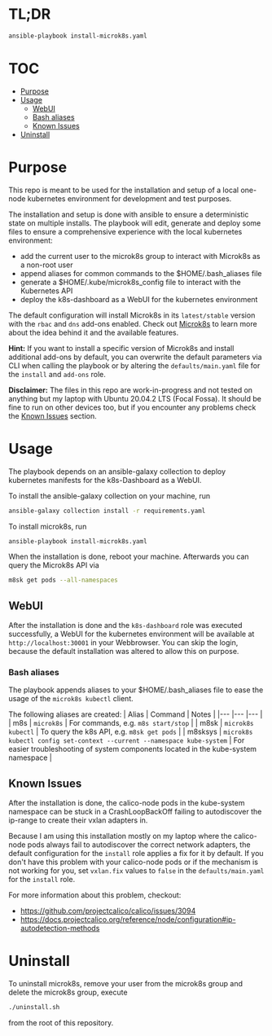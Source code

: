 # TL;DR
```bash
ansible-playbook install-microk8s.yaml
```

# TOC
- [Purpose](#purpose)
- [Usage](#usage)
  - [WebUI](#webui)
  - [Bash aliases](#bash-aliases)
  - [Known Issues](#known-issues)
- [Uninstall](#uninstall)

# Purpose
This repo is meant to be used for the installation and setup of a local one-node kubernetes environment for development and test purposes.

The installation and setup is done with ansible to ensure a deterministic state on multiple installs. The playbook will edit, generate and deploy some files to ensure a comprehensive experience with the local kubernetes environment:

* add the current user to the microk8s group to interact with Microk8s as a non-root user
* append aliases for common commands to the $HOME/.bash_aliases file
* generate a $HOME/.kube/microk8s_config file to interact with the Kubernetes API
* deploy the k8s-dashboard as a WebUI for the kubernetes environment

The default configuration will install Microk8s in its `latest/stable` version with the `rbac` and `dns` add-ons enabled. Check out [Microk8s](https://microk8s.io) to learn more about the idea behind it and the available features.

**Hint:** If you want to install a specific version of Microk8s and install additional add-ons by default, you can overwrite the default parameters via CLI when calling the playbook or by altering the `defaults/main.yaml` file for the `install` and `add-ons` role.

**Disclaimer:** The files in this repo are work-in-progress and not tested on anything but my laptop with Ubuntu 20.04.2 LTS (Focal Fossa). It should be fine to run on other devices too, but if you encounter any problems check the [Known Issues](#known-issues) section.

# Usage
The playbook depends on an ansible-galaxy collection to deploy kubernetes manifests for the k8s-Dashboard as a WebUI. 

To install the ansible-galaxy collection on your machine, run

```bash
ansible-galaxy collection install -r requirements.yaml
```

To install microk8s, run
```bash
ansible-playbook install-microk8s.yaml
```

When the installation is done, reboot your machine. Afterwards you can query the Microk8s API via

```bash
m8sk get pods --all-namespaces
```

## WebUI
After the installation is done and the `k8s-dashboard` role was executed successfully, a WebUI for the kubernetes environment will be available at `http://localhost:30001` in your Webbrowser. You can skip the login, because the default installation was altered to allow this on purpose.

### Bash aliases
The playbook appends aliases to your $HOME/.bash_aliases file to ease the usage of the `microk8s kubectl` client.

The following aliases are created:
| Alias	| Command | Notes |
|---	|---	|---	|
| m8s | `microk8s` | For commands, e.g. `m8s start/stop` |
| m8sk | `microk8s kubectl` | To query the k8s API, e.g. `m8sk get pods` |
| m8sksys | `microk8s kubectl config set-context --current --namespace kube-system` | For easier troubleshooting of system components located in the kube-system namespace |

## Known Issues
After the installation is done, the calico-node pods in the kube-system namespace can be stuck in a CrashLoopBackOff failing to autodiscover the ip-range to create their vxlan adapters in.

Because I am using this installation mostly on my laptop where the calico-node pods always fail to autodiscover the correct network adapters, the default configuration for the `install` role applies a fix for it by default. If you don't have this problem with your calico-node pods or if the mechanism is not working for you, set `vxlan.fix` values to `false` in the `defaults/main.yaml` for the `install` role.


For more information about this problem, checkout:
* https://github.com/projectcalico/calico/issues/3094
* https://docs.projectcalico.org/reference/node/configuration#ip-autodetection-methods

# Uninstall
To uninstall microk8s, remove your user from the microk8s group and delete the microk8s group, execute

```bash
./uninstall.sh
```

from the root of this repository.